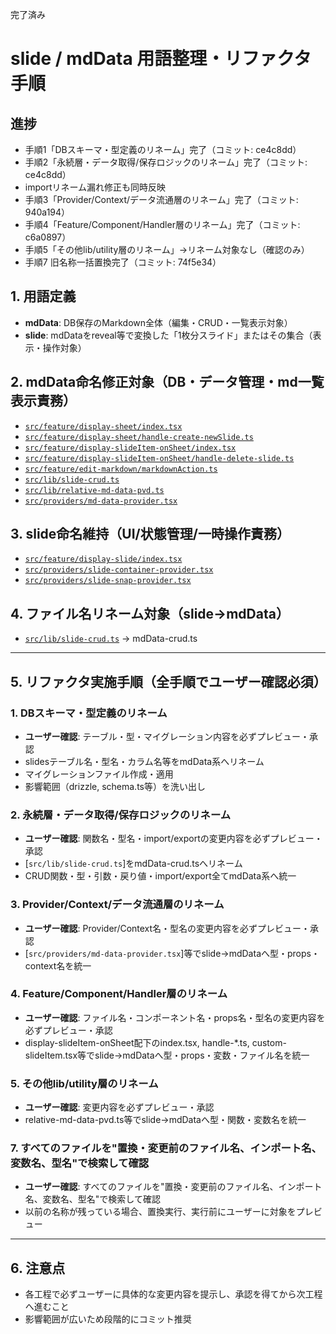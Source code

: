 完了済み


# slide / mdData 用語整理・リファクタ手順

## 進捗
- 手順1「DBスキーマ・型定義のリネーム」完了（コミット: ce4c8dd）
- 手順2「永続層・データ取得/保存ロジックのリネーム」完了（コミット: ce4c8dd）
- importリネーム漏れ修正も同時反映
- 手順3「Provider/Context/データ流通層のリネーム」完了（コミット: 940a194）
- 手順4「Feature/Component/Handler層のリネーム」完了（コミット: c6a0897）
- 手順5「その他lib/utility層のリネーム」→リネーム対象なし（確認のみ）
- 手順7 旧名称一括置換完了（コミット: 74f5e34）

## 1. 用語定義
- **mdData**: DB保存のMarkdown全体（編集・CRUD・一覧表示対象）
- **slide**: mdDataをreveal等で変換した「1枚分スライド」またはその集合（表示・操作対象）

## 2. mdData命名修正対象（DB・データ管理・md一覧表示責務）
- [`src/feature/display-sheet/index.tsx`](src/feature/display-sheet/index.tsx)
- [`src/feature/display-sheet/handle-create-newSlide.ts`](src/feature/display-sheet/handle-create-newSlide.ts)
- [`src/feature/display-slideItem-onSheet/index.tsx`](src/feature/display-slideItem-onSheet/index.tsx)
- [`src/feature/display-slideItem-onSheet/handle-delete-slide.ts`](src/feature/display-slideItem-onSheet/handle-delete-slide.ts)
- [`src/feature/edit-markdown/markdownAction.ts`](src/feature/edit-markdown/markdownAction.ts)
- [`src/lib/slide-crud.ts`](src/lib/slide-crud.ts)
- [`src/lib/relative-md-data-pvd.ts`](src/lib/relative-md-data-pvd.ts)
- [`src/providers/md-data-provider.tsx`](src/providers/md-data-provider.tsx)

## 3. slide命名維持（UI/状態管理/一時操作責務）
- [`src/feature/display-slide/index.tsx`](src/feature/display-slide/index.tsx)
- [`src/providers/slide-container-provider.tsx`](src/providers/slide-container-provider.tsx)
- [`src/providers/slide-snap-provider.tsx`](src/providers/slide-snap-provider.tsx)

## 4. ファイル名リネーム対象（slide→mdData）
- [`src/lib/slide-crud.ts`](src/lib/slide-crud.ts) → mdData-crud.ts

---

## 5. リファクタ実施手順（全手順でユーザー確認必須）

### 1. DBスキーマ・型定義のリネーム
- **ユーザー確認**: テーブル・型・マイグレーション内容を必ずプレビュー・承認
- slidesテーブル名・型名・カラム名等をmdData系へリネーム
- マイグレーションファイル作成・適用
- 影響範囲（drizzle, schema.ts等）を洗い出し

### 2. 永続層・データ取得/保存ロジックのリネーム
- **ユーザー確認**: 関数名・型名・import/exportの変更内容を必ずプレビュー・承認
- [`src/lib/slide-crud.ts`]をmdData-crud.tsへリネーム
- CRUD関数・型・引数・戻り値・import/export全てmdData系へ統一

### 3. Provider/Context/データ流通層のリネーム
- **ユーザー確認**: Provider/Context名・型名の変更内容を必ずプレビュー・承認
- [`src/providers/md-data-provider.tsx`]等でslide→mdDataへ型・props・context名を統一

### 4. Feature/Component/Handler層のリネーム
- **ユーザー確認**: ファイル名・コンポーネント名・props名・型名の変更内容を必ずプレビュー・承認
- display-slideItem-onSheet配下のindex.tsx, handle-*.ts, custom-slideItem.tsx等でslide→mdDataへ型・props・変数・ファイル名を統一

### 5. その他lib/utility層のリネーム
- **ユーザー確認**: 変更内容を必ずプレビュー・承認
- relative-md-data-pvd.ts等でslide→mdDataへ型・関数・変数名を統一

<!-- テスト関係はいったんスキップ -->
<!-- ### 6. テスト・動作確認
- 全リネーム箇所のテストケース修正・動作確認
- **ユーザー確認**: テスト結果・動作確認内容を必ずレビュー・承認 -->

### 7. すべてのファイルを"置換・変更前のファイル名、インポート名、変数名、型名"で検索して確認
- **ユーザー確認**: すべてのファイルを"置換・変更前のファイル名、インポート名、変数名、型名"で検索して確認
- 以前の名称が残っている場合、置換実行、実行前にユーザーに対象をプレビュー

---

## 6. 注意点
- 各工程で必ずユーザーに具体的な変更内容を提示し、承認を得てから次工程へ進むこと
- 影響範囲が広いため段階的にコミット推奨